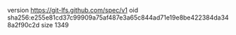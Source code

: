 version https://git-lfs.github.com/spec/v1
oid sha256:e255e81cd37c99909a75af487e3a65c844ad71e19e8be422384da348a2f90c2d
size 1349

